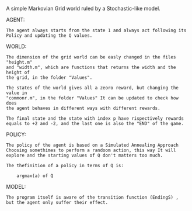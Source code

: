A simple Markovian Grid world ruled by a Stochastic-like model.

AGENT:

	The agent always starts from the state 1 and always act following its
	Policy and updating the Q values.

WORLD:

	The dimension of the grid world can be easly changed in the files "height.m"
	and "width.m", which are functions that returns the width and the height of
	the grid, in the folder "Values".

	The states of the world gives all a zeoro reward, but changing the value in
	"commonr.m", in the folder "Values" It can be updated to check how does
	the agent behaves in different ways with different rewards.

	The final state and the state with index p have rispectively rewards
	equals to +2 and -2, and the last one is also the "END" of the game. 

POLICY:

	The policy of the agent is based on a Simulated Annealing Approach
	Choosing somethimes to perform a randoom action, this way It will 
	explore and the starting values of Q don't matters too much.

	The thefinition of a policy in terms of Q is:

		argmax(a) of Q

MODEL:
	
	The program itself is aware of the transition function (EndingS) , 
	but the agent only suffer their effect.
